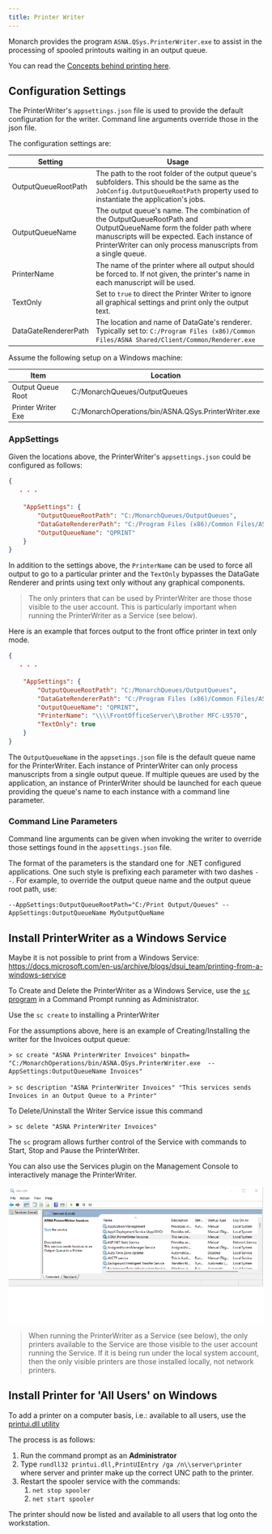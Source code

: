 ```yaml
---
title: Printer Writer
---
```



Monarch provides the program ```ASNA.QSys.PrinterWriter.exe``` to assist in the processing of spooled printouts waiting in an output queue.

You can read the [Concepts behind printing here](/concepts/printing/printing-introduction.html).



## Configuration Settings
The PrinterWriter's ```appsettings.json``` file is used to provide the default configuration for the writer. Command line arguments  override those in the json file.

The configuration settings are:

|        Setting       | Usage |
| -------------------- | ----- |
| OutputQueueRootPath  | The path to the root folder of the output queue's subfolders. This should be the same as the <a ref="/reference/asna-qsys-runtime-job-support/classes/job-config.html"> <code>JobConfig.OutputQueueRootPath</code></a> property used to instantiate the application's jobs.
| OutputQueueName      | The output queue's name.  The combination of the OutputQueueRootPath and OutputQueueName form the folder path where manuscripts will be expected. Each instance of PrinterWriter can only process manuscripts from a single queue.
| PrinterName          | The name of the printer where all output should be forced to. If not given, the printer's name in each manuscript will be used.
| TextOnly             | Set to ```true``` to direct the  Printer Writer to ignore all graphical settings and print only the output text.
| DataGateRendererPath | The location and name of DataGate's renderer.  Typically set to: ```C:/Program Files (x86)/Common Files/ASNA Shared/Client/Common/Renderer.exe```

Assume the following setup on a Windows machine:

|         Item          |            Location  |
|-----------------------| -------------------- |
| Output Queue Root     | C:/MonarchQueues/OutputQueues
| Printer Writer Exe    | C:/MonarchOperations/bin/ASNA.QSys.PrinterWriter.exe

### AppSettings
Given the locations above, the PrinterWriter's ```appsettings.json``` could be configured as follows:
```json
{
   . . . 

    "AppSettings": {
        "OutputQueueRootPath": "C:/MonarchQueues/OutputQueues",
        "DataGateRendererPath": "C:/Program Files (x86)/Common Files/ASNA Shared/Client/Common/Renderer.exe",
        "OutputQueueName": "QPRINT"
    }
}
```

In addition to the settings above, the ```PrinterName``` can be used to force all output to go to a particular printer and the ```TextOnly``` bypasses the DataGate Renderer and prints using text only without any graphical components.  

> The only printers that can be used by PrinterWriter are those those visible to the user account.  This is particularly important when running the PrinterWriter as a Service (see below).

Here is an example that forces output to the front office printer in text only mode.

```json
{
   . . . 

    "AppSettings": {
        "OutputQueueRootPath": "C:/MonarchQueues/OutputQueues",
        "DataGateRendererPath": "C:/Program Files (x86)/Common Files/ASNA Shared/Client/Common/Renderer.exe",
        "OutputQueueName": "QPRINT",
        "PrinterName": "\\\\FrontOfficeServer\\Brother MFC-L9570",
        "TextOnly": true
    }
}
```

The ```OutputQueueName``` in the ```appsetings.json``` file is the default queue name for the PrinterWriter. Each instance of PrinterWriter can only process manuscripts from a single output queue. If multiple queues are used by the application, an instance of PrinterWriter should be launched for each queue providing the queue's name to each instance with a command line parameter.

### Command Line Parameters
Command line arguments can be given when invoking the writer to override those settings found in the ```appsettings.json``` file.

The format of the parameters is the standard one for .NET configured applications.  One such style is prefixing each parameter with two dashes ```--```.  For example, to override the output queue name and the output queue root path, use:

```
--AppSettings:OutputQueueRootPath="C:/Print Output/Queues" --AppSettings:OutputQueueName MyOutputQueName
```


## Install PrinterWriter as a Windows Service

Maybe it is not possible to print from a Windows Service:
https://docs.microsoft.com/en-us/archive/blogs/dsui_team/printing-from-a-windows-service


To Create and Delete the PrinterWriter as a Windows Service, use the [```sc``` program](https://docs.microsoft.com/en-us/windows/win32/services/controlling-a-service-using-sc) in a  Command Prompt running as Administrator.

Use the ```sc create``` to installing a PrinterWriter 

For the assumptions above, here is an example of Creating/Installing the writer for the Invoices output queue:
```
> sc create "ASNA PrinterWriter Invoices" binpath= "C:/MonarchOperations/bin/ASNA.QSys.PrinterWriter.exe  --AppSettings:OutputQueueName Invoices"

> sc description "ASNA PrinterWriter Invoices" "This services sends Invoices in an Output Queue to a Printer"
```

To Delete/Uninstall the Writer Service issue this command
```
> sc delete "ASNA PrinterWriter Invoices"
```

The ```sc``` program allows further control of the Service with commands to Start, Stop and Pause the PrinterWriter.

You can also use the Services plugin on the Management Console to interactively manage the PrinterWriter.

![Services Applet in MMC](images/services-applet.png)

> When running the PrinterWriter as a Service (see below), the only printers available to the Service are those visible to the user account running the Service.  If it is being run under the local system account, then the only visible printers are those installed locally, not network printers.

## Install Printer for 'All Users' on Windows

To add a printer on a computer basis, i.e.: available to all users, use the [printui.dll utility](https://docs.microsoft.com/en-us/windows-server/administration/windows-commands/rundll32-printui)

The process is as follows:

 1. Run the command prompt as an **Administrator**
 1. Type ```rundll32 printui.dll,PrintUIEntry /ga /n\\server\printer``` where server and printer make up the correct UNC path to the printer.
 1. Restart the spooler service with the commands:
    1. ```net stop spooler```
    1. ```net start spooler```

The printer should now be listed and available to all users that log onto the workstation.


